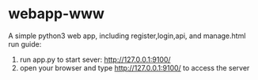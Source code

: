 # webapp-www
A simple python3 web app, including register,login,api, and manage.html
run guide:
1. run app.py to start sever: http://127.0.0.1:9100/
2. open your browser and type http://127.0.0.1:9100/ to access the server
